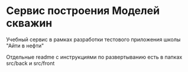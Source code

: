 # Сервис построения Моделей скважин
Учебный сервис в рамках разработки тестового приложения школы "Айти в нефти"

Отдельные readme с инструкциями по развертыванию есть в папках src/back и src/front
